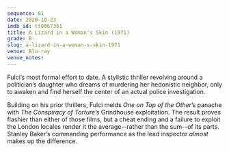 ```yaml
---
sequence: 61
date: 2020-10-23
imdb_id: tt0067361
title: A Lizard in a Woman's Skin (1971)
grade: B-
slug: a-lizard-in-a-woman-s-skin-1971
venue: Blu-ray
venue_notes:
---
```


Fulci’s most formal effort to date. A stylistic thriller revolving around a politician’s daughter who dreams of murdering her hedonistic neighbor, only to awaken and find herself the center of an actual police investigation.

<!-- end -->

Building on his prior thrillers, Fulci melds <span data-imdb-id="tt0065148">_One on Top of the Other_</span>’s panache with <span data-imdb-id="tt0064073">_The Conspiracy of Torture_</span>’s Grindhouse exploitation. The result proves flashier than either of those films, but a cheat ending and a failure to exploit the London locales render it the average--rather than the sum--of its parts. Stanley Baker’s commanding performance as the lead inspector _almost_ makes up the difference.
